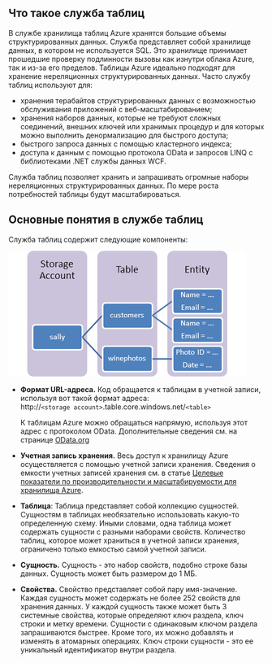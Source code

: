 ﻿## Что такое служба таблиц

В службе хранилища таблиц Azure хранятся большие объемы
структурированных данных. Служба представляет собой хранилище данных, в котором не используется SQL. Это хранилище принимает
прошедшие проверку подлинности вызовы как изнутри облака Azure, так и из-за его пределов. Таблицы Azure
идеально подходят для хранение нереляционных структурированных данных. Часто
службу таблиц используют для:

-   хранения терабайтов структурированных данных с возможностью обслуживания приложений с
    веб-масштабированием;
-   хранения наборов данных, которые не требуют сложных соединений, внешних ключей или
    хранимых процедур и для которых можно выполнить денормализацию для быстрого доступа;
-   быстрого запроса данных с помощью кластерного индекса;
-   доступа к данным с помощью протокола OData и запросов LINQ с
    библиотеками .NET службы данных WCF.

Служба таблиц позволяет хранить и запрашивать огромные наборы
нереляционных структурированных данных. По мере роста потребностей таблицы будут
масштабироваться.

## Основные понятия в службе таблиц

Служба таблиц содержит следующие компоненты:

![Table1][Table1]

-   **Формат URL-адреса.** Код обращается к таблицам в учетной записи, используя вот такой
    формат адреса:   
    http://`<storage account>`.table.core.windows.net/`<table>`  
      
    К таблицам Azure можно обращаться напрямую, используя этот адрес с
    протоколом OData. Дополнительные сведения см. на странице [OData.org][]

-   **Учетная запись хранения.** Весь доступ к хранилищу Azure осуществляется
    с помощью учетной записи хранения. Сведения о емкости учетных записей хранения см. в статье [Целевые показатели по производительности и масштабируемости для хранилища Azure](http://msdn.microsoft.com/library/azure/dn249410.aspx).

-   **Таблица**: Таблица представляет собой коллекцию сущностей. Сущностям в таблицах необязательно
    использовать какую-то определенную схему. Иными словами, одна таблица может содержать
    сущности с разными наборами свойств. Количество таблиц, которое 
	может храниться в учетной записи хранения, ограничено 
    только емкостью самой учетной записи.

-   **Сущность.** Сущность - это набор свойств, подобно
    строке базы данных. Сущность может быть размером до 1 МБ.

-   **Свойства.** Свойство представляет собой пару имя-значение. Каждая сущность может
    содержать не более 252 свойств для хранения данных. У каждой сущность также может быть 3
    системные свойства, которые определяют ключ раздела, ключ строки и
    метку времени. Сущности с одинаковым ключом раздела запрашиваются
    быстрее. Кроме того, их можно добавлять и изменять в атомарных операциях. Ключ строки сущности - это
    ее уникальный идентификатор внутри раздела.


  
  [Table1]: ./media/storage-table-concepts-include/table1.png
  [OData.org]: http://www.odata.org/

<!--HONumber=49-->